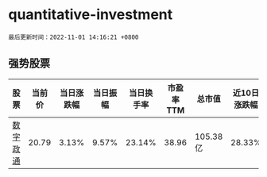 # quantitative-investment

`最后更新时间：2022-11-01 14:16:21 +0800`

## 强势股票

|股票|当前价|当日涨跌幅|当日振幅|当日换手率|市盈率TTM|总市值|近10日涨跌幅|
|----|----|----|----|----|----|----|----|
|[数字政通](https://xueqiu.com/S/SZ300075)|20.79|3.13%|9.57%|23.14%|38.96|105.38亿|28.33%|
